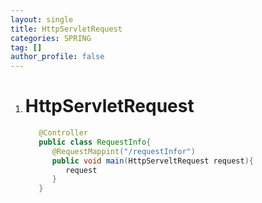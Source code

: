 ```yaml
---
layout: single
title: HttpServletRequest
categories: SPRING
tag: []
author_profile: false
---
```


1. # HttpServletRequest

   ```java
      @Controller
      public class RequestInfo{
         @RequestMappint("/requestInfor")
         public void main(HttpServeltRequest request){
            request
         }
      }
   ```